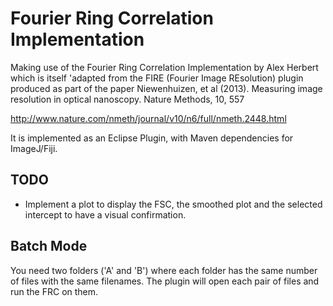 Fourier Ring Correlation Implementation
===========================================

Making use of the Fourier Ring Correlation Implementation by Alex Herbert
which is itself 'adapted from the FIRE (Fourier Image REsolution) plugin produced as part of the paper
Niewenhuizen, et al (2013). Measuring image resolution in optical nanoscopy. Nature Methods, 10, 557

http://www.nature.com/nmeth/journal/v10/n6/full/nmeth.2448.html

It is implemented as an Eclipse Plugin, with Maven dependencies for ImageJ/Fiji.

## TODO

* Implement a plot to display the FSC, the smoothed plot and the selected intercept to have a visual confirmation. 

## Batch Mode

You need two folders ('A' and 'B') where each folder has the same number of files with the same filenames. The plugin will open each pair of files and run the FRC on them.